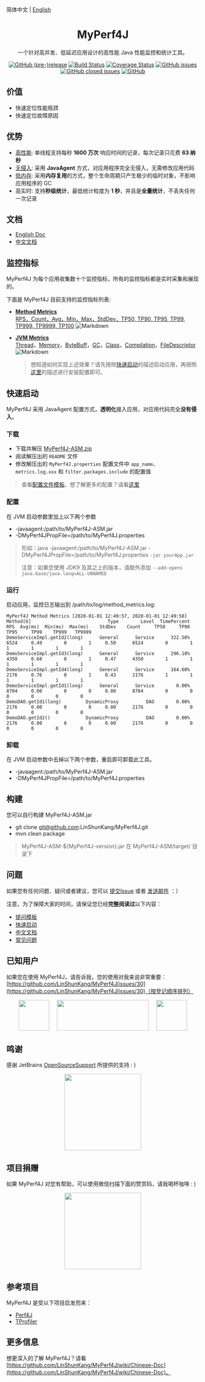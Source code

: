 简体中文 | [English](./README.EN.md)

<h1 align="center">MyPerf4J</h1>

<div align="center">

一个针对高并发、低延迟应用设计的高性能 Java 性能监控和统计工具。

[![GitHub (pre-)release](https://img.shields.io/github/release/LinShunKang/MyPerf4J/all.svg)](https://github.com/LinShunKang/MyPerf4J) [![Build Status](https://travis-ci.com/LinShunKang/MyPerf4J.svg?branch=develop)](https://travis-ci.com/LinShunKang/MyPerf4J) [![Coverage Status](https://coveralls.io/repos/github/LinShunKang/MyPerf4J/badge.svg?branch=develop)](https://coveralls.io/github/LinShunKang/MyPerf4J?branch=develop) [![GitHub issues](https://img.shields.io/github/issues/LinShunKang/MyPerf4J.svg)](https://github.com/LinShunKang/MyPerf4J/issues) [![GitHub closed issues](https://img.shields.io/github/issues-closed/LinShunKang/MyPerf4J.svg)](https://github.com/LinShunKang/MyPerf4J/issues?q=is%3Aissue+is%3Aclosed) [![GitHub](https://img.shields.io/github/license/LinShunKang/MyPerf4J.svg)](./LICENSE)

</div>

## 价值
* 快速定位性能瓶颈
* 快速定位故障原因

## 优势
* [高性能](https://github.com/LinShunKang/MyPerf4J/wiki/%E6%80%A7%E8%83%BD%E5%BC%80%E9%94%80): 单线程支持每秒 **1600 万次** 响应时间的记录，每次记录只花费 **63 纳秒**
* [无侵入](https://github.com/LinShunKang/MyPerf4J/wiki/%E5%AE%9E%E7%8E%B0%E5%8E%9F%E7%90%86#%E6%95%B0%E6%8D%AE%E9%87%87%E9%9B%86): 采用 **JavaAgent** 方式，对应用程序完全无侵入，无需修改应用代码
* [低内存](https://github.com/LinShunKang/MyPerf4J/wiki/%E5%AE%9E%E7%8E%B0%E5%8E%9F%E7%90%86#%E6%95%B0%E6%8D%AE%E5%AD%98%E5%82%A8): 采用**内存复用**的方式，整个生命周期只产生极少的临时对象，不影响应用程序的 GC
* 高实时: 支持**秒级统计**，最低统计粒度为 **1 秒**，并且是**全量统计**，不丢失任何一次记录

## 文档
* [English Doc](https://github.com/LinShunKang/MyPerf4J/wiki/English-Doc)
* [中文文档](https://github.com/LinShunKang/MyPerf4J/wiki/Chinese-Doc)

## 监控指标
MyPerf4J 为每个应用收集数十个监控指标，所有的监控指标都是实时采集和展现的。

下面是 MyPerf4J 目前支持的监控指标列表:
- **[Method Metrics](https://grafana.com/dashboards/7766)**<br/>
  [RPS，Count，Avg，Min，Max，StdDev，TP50, TP90, TP95, TP99, TP999, TP9999, TP100](https://github.com/LinShunKang/MyPerf4J/wiki/%E6%8C%87%E6%A0%87#method-metrics)
  ![Markdown](https://raw.githubusercontent.com/LinShunKang/Objects/master/MyPerf4J-InfluxDB-Method_Show_Operation.gif)

- **[JVM Metrics](https://grafana.com/dashboards/8787)**<br/>
  [Thread](https://github.com/LinShunKang/MyPerf4J/wiki/%E6%8C%87%E6%A0%87#jvm-thread-metrics)，[Memory](https://github.com/LinShunKang/MyPerf4J/wiki/%E6%8C%87%E6%A0%87#jvm-memory-metrics)，[ByteBuff](https://github.com/LinShunKang/MyPerf4J/wiki/%E6%8C%87%E6%A0%87#jvm-bytebuff-metrics)，[GC](https://github.com/LinShunKang/MyPerf4J/wiki/%E6%8C%87%E6%A0%87#jvm-gc-metrics)，[Class](https://github.com/LinShunKang/MyPerf4J/wiki/%E6%8C%87%E6%A0%87#jvm-class-metrics)，[Compilation](https://github.com/LinShunKang/MyPerf4J/wiki/%E6%8C%87%E6%A0%87#jvm-compilation-metrics)，[FileDescriptor](https://github.com/LinShunKang/MyPerf4J/wiki/%E6%8C%87%E6%A0%87#jvm-filedescriptor-metrics)
  ![Markdown](https://github.com/LinShunKang/Objects/blob/master/images/JVM_Metrics_Dashboard_V2.png?raw=true)

  > 想知道如何实现上述效果？请先按照[快速启动](https://github.com/LinShunKang/MyPerf4J#%E5%BF%AB%E9%80%9F%E5%90%AF%E5%8A%A8)的描述启动应用，再按照[这里](https://github.com/LinShunKang/MyPerf4J/wiki/InfluxDB_)的描述进行安装配置即可。

## 快速启动
MyPerf4J 采用 JavaAgent 配置方式，**透明化**接入应用，对应用代码完全**没有侵入**。

### 下载
* 下载并解压 [MyPerf4J-ASM.zip](https://github.com/LinShunKang/Objects/blob/master/zips/CN/MyPerf4J-ASM-3.4.0.zip?raw=true)
* 阅读解压出的 `README` 文件
* 修改解压出的 `MyPerf4J.properties` 配置文件中 `app_name`、`metrics.log.xxx` 和 `filter.packages.include` 的配置值

> 查看[配置文件模板](https://github.com/LinShunKang/Objects/blob/master/jars/MyPerf4J-3.x.properties)。想了解更多的配置？请看[这里](https://github.com/LinShunKang/MyPerf4J/wiki/3.x-%E9%85%8D%E7%BD%AE)

### 配置
在 JVM 启动参数里加上以下两个参数
* -javaagent:/path/to/MyPerf4J-ASM.jar
* -DMyPerf4JPropFile=/path/to/MyPerf4J.properties

> 形如：java -javaagent:/path/to/MyPerf4J-ASM.jar -DMyPerf4JPropFile=/path/to/MyPerf4J.properties `-jar yourApp.jar`
> 
> 注意：如果您使用 JDK9 及其之上的版本，请额外添加 `--add-opens java.base/java.lang=ALL-UNNAMED`

### 运行
启动应用，监控日志输出到 /path/to/log/method_metrics.log:
```
MyPerf4J Method Metrics [2020-01-01 12:49:57, 2020-01-01 12:49:58]
Method[6]                            Type        Level  TimePercent      RPS  Avg(ms)  Min(ms)  Max(ms)    StdDev    Count     TP50     TP90     TP95     TP99    TP999   TP9999
DemoServiceImpl.getId2(long)      General      Service      322.50%     6524     0.49        0        1     0.50      6524        0        1        1        1        1        1
DemoServiceImpl.getId3(long)      General      Service      296.10%     4350     0.68        0        1     0.47      4350        1        1        1        1        1        1
DemoServiceImpl.getId4(long)      General      Service      164.60%     2176     0.76        0        1     0.43      2176        1        1        1        1        1        1
DemoServiceImpl.getId1(long)      General      Service        0.00%     8704     0.00        0        0     0.00      8704        0        0        0        0        0        0
DemoDAO.getId1(long)         DynamicProxy          DAO        0.00%     2176     0.00        0        0     0.00      2176        0        0        0        0        0        0
DemoDAO.getId2()             DynamicProxy          DAO        0.00%     2176     0.00        0        0     0.00      2176        0        0        0        0        0        0
```

### 卸载
在 JVM 启动参数中去掉以下两个参数，重启即可卸载此工具。
* -javaagent:/path/to/MyPerf4J-ASM.jar
* -DMyPerf4JPropFile=/path/to/MyPerf4J.properties

## 构建
您可以自行构建 MyPerf4J-ASM.jar
* git clone git@github.com:LinShunKang/MyPerf4J.git
* mvn clean package

> MyPerf4J-ASM-${MyPerf4J-version}.jar 在 MyPerf4J-ASM/target/ 目录下

## 问题
如果您有任何问题、疑问或者建议，您可以 [提交Issue](https://github.com/LinShunKang/MyPerf4J/issues/new/choose) 或者 [发送邮件](mailto:linshunkang.chn@gmail.com) ：）

注意，为了保障大家的时间，请保证您已经**完整阅读过**以下内容：
* [提问模板](https://github.com/LinShunKang/MyPerf4J/wiki/%E6%8F%90%E9%97%AE%E6%A8%A1%E6%9D%BF)
* [快速启动](https://github.com/LinShunKang/MyPerf4J#%E5%BF%AB%E9%80%9F%E5%90%AF%E5%8A%A8)
* [中文文档](https://github.com/LinShunKang/MyPerf4J/wiki/Chinese-Doc)
* [常见问题](https://github.com/LinShunKang/MyPerf4J/wiki/%E5%B8%B8%E8%A7%81%E9%97%AE%E9%A2%98)

## 已知用户
如果您在使用 MyPerf4J，请告诉我，您的使用对我来说非常重要：[https://github.com/LinShunKang/MyPerf4J/issues/30](https://github.com/LinShunKang/MyPerf4J/issues/30)（按登记顺序排列）

<div align="center">
<img src="https://github.com/LinShunKang/Objects/blob/master/logos/Boss_300x300.png?raw=true" width="80" height="80"/>
&nbsp;&nbsp;&nbsp;
<img src="https://github.com/LinShunKang/Objects/blob/master/logos/Lever.jpeg?raw=true" width="240" height="80"/>
&nbsp;&nbsp;&nbsp;
<img src="https://github.com/LinShunKang/Objects/blob/master/logos/dianzhang_303x303.jpeg?raw=true" width="80" height="80"/>
</div>

## 鸣谢
感谢 JetBrains [OpenSourceSupport](https://www.jetbrains.com/community/opensource/#support) 所提供的支持 : )
<div align="center">
<img src="https://resources.jetbrains.com/storage/products/company/brand/logos/jb_beam.svg" width="200" height="200"/>
</div>

## 项目捐赠
如果 MyPerf4J 对您有帮助，可以使用微信扫描下面的赞赏码，请我喝杯咖啡 : )
<div align="center">
<img src="https://github.com/LinShunKang/Objects/blob/master/logos/WechatIMG16.jpeg?raw=true" width="200" height="200"/>
</div>

## 参考项目
MyPerf4J 是受以下项目启发而来：
* [Perf4J](https://github.com/perf4j/perf4j)
* [TProfiler](https://github.com/alibaba/TProfiler)

## 更多信息
想更深入的了解 MyPerf4J？请看 [https://github.com/LinShunKang/MyPerf4J/wiki/Chinese-Doc](https://github.com/LinShunKang/MyPerf4J/wiki/Chinese-Doc)。